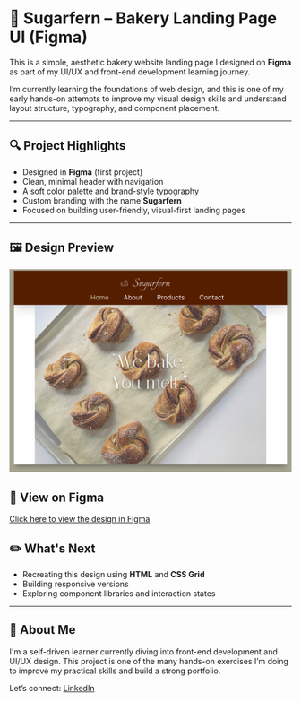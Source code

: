# 🍞 Sugarfern – Bakery Landing Page UI (Figma)

This is a simple, aesthetic bakery website landing page I designed on **Figma** as part of my UI/UX and front-end development learning journey.

I’m currently learning the foundations of web design, and this is one of my early hands-on attempts to improve my visual design skills and understand layout structure, typography, and component placement.

---

## 🔍 Project Highlights

- Designed in **Figma** (first project)
- Clean, minimal header with navigation
- A soft color palette and brand-style typography
- Custom branding with the name **Sugarfern**
- Focused on building user-friendly, visual-first landing pages

---

## 🖼️ Design Preview

![Design Preview](BakersWebsite.png)



## 🔗 View on Figma

[Click here to view the design in Figma](https://www.figma.com/design/DfFbRj1qeS2XbybsSF7nOM/Bakers-Website?node-id=0-1&t=xNh9fGsrUvr6AKsj-1)



## ✏️ What's Next

- Recreating this design using **HTML** and **CSS Grid**
- Building responsive versions
- Exploring component libraries and interaction states

---

## 📌 About Me

I'm a self-driven learner currently diving into front-end development and UI/UX design. This project is one of the many hands-on exercises I’m doing to improve my practical skills and build a strong portfolio.

Let’s connect: [LinkedIn](www.linkedin.com/in/rishika-singh-66003227a)

